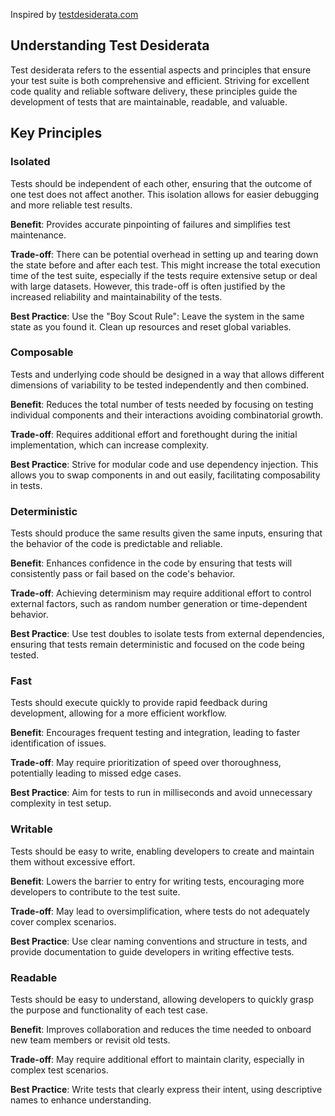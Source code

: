 Inspired by [testdesiderata.com](https://testdesiderata.com)

## Understanding Test Desiderata
Test desiderata refers to the essential aspects and principles that ensure your test suite is both comprehensive and efficient.
Striving for excellent code quality and reliable software delivery, these principles guide the development of tests that are maintainable, readable, and valuable.

## Key Principles
### Isolated
Tests should be independent of each other, ensuring that the outcome of one test does not affect another.
This isolation allows for easier debugging and more reliable test results.

**Benefit**: Provides accurate pinpointing of failures and simplifies test maintenance.

**Trade-off**: There can be potential overhead in setting up and tearing down the state before and after each test. This might increase the total execution time of the test suite, especially if the tests require extensive setup or deal with large datasets.
However, this trade-off is often justified by the increased reliability and maintainability of the tests.

**Best Practice**: Use the "Boy Scout Rule": Leave the system in the same state as you found it. Clean up resources and reset global variables.

### Composable

Tests and underlying code should be designed in a way that allows different dimensions of variability to be tested independently and then combined.

**Benefit**: Reduces the total number of tests needed by focusing on testing individual components and their interactions avoiding combinatorial growth.

**Trade-off**: Requires additional effort and forethought during the initial implementation, which can increase complexity.

**Best Practice**: Strive for modular code and use dependency injection. This allows you to swap components in and out easily, facilitating composability in tests.

### Deterministic 
Tests should produce the same results given the same inputs, ensuring that the behavior of the code is predictable and reliable.

**Benefit**: Enhances confidence in the code by ensuring that tests will consistently pass or fail based on the code's behavior.

**Trade-off**: Achieving determinism may require additional effort to control external factors, such as random number generation or time-dependent behavior.

**Best Practice**: Use test doubles to isolate tests from external dependencies, ensuring that tests remain deterministic and focused on the code being tested.

### Fast
Tests should execute quickly to provide rapid feedback during development, allowing for a more efficient workflow.

**Benefit**: Encourages frequent testing and integration, leading to faster identification of issues.

**Trade-off**: May require prioritization of speed over thoroughness, potentially leading to missed edge cases.

**Best Practice**: Aim for tests to run in milliseconds and avoid unnecessary complexity in test setup.

### Writable
Tests should be easy to write, enabling developers to create and maintain them without excessive effort.

**Benefit**: Lowers the barrier to entry for writing tests, encouraging more developers to contribute to the test suite.

**Trade-off**: May lead to oversimplification, where tests do not adequately cover complex scenarios.

**Best Practice**: Use clear naming conventions and structure in tests, and provide documentation to guide developers in writing effective tests.

### Readable
Tests should be easy to understand, allowing developers to quickly grasp the purpose and functionality of each test case.

**Benefit**: Improves collaboration and reduces the time needed to onboard new team members or revisit old tests.

**Trade-off**: May require additional effort to maintain clarity, especially in complex test scenarios.

**Best Practice**: Write tests that clearly express their intent, using descriptive names to enhance understanding.